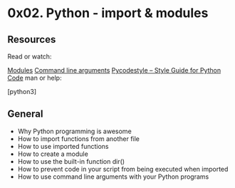 # 0x02. Python - import & modules

## Resources

Read or watch:

[Modules](https://alx-intranet.hbtn.io/rltoken/SY-cMfnwbHoPFaJ-D_LWig)
[Command line arguments](https://alx-intranet.hbtn.io/rltoken/5e3TphtJ6WSVkWsdd2eX_A)
[Pycodestyle – Style Guide for Python Code](https://alx-intranet.hbtn.io/rltoken/FlkAJ_kPXHC4Y65WrRvA4A)
man or help:

[python3]

## General
- Why Python programming is awesome
- How to import functions from another file
- How to use imported functions
- How to create a module
- How to use the built-in function dir()
- How to prevent code in your script from being executed when imported
- How to use command line arguments with your Python programs